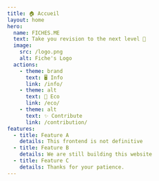 ```yaml
---
title: 🏠 Accueil
layout: home
hero:
  name: FICHES.ME
  text: Take you revision to the next level 🚀
  image:
    src: /logo.png
    alt: Fiche's Logo
  actions:
    - theme: brand
      text: 🖥️ Info
      link: /info/
    - theme: alt
      text: 💸 Eco
      link: /eco/
    - theme: alt
      text: ✨ Contribute
      link: /contribution/
features:
  - title: Feature A
    details: This frontend is not definitive
  - title: Feature B
    details: We are still building this website
  - title: Feature C
    details: Thanks for your patience.
---
```

